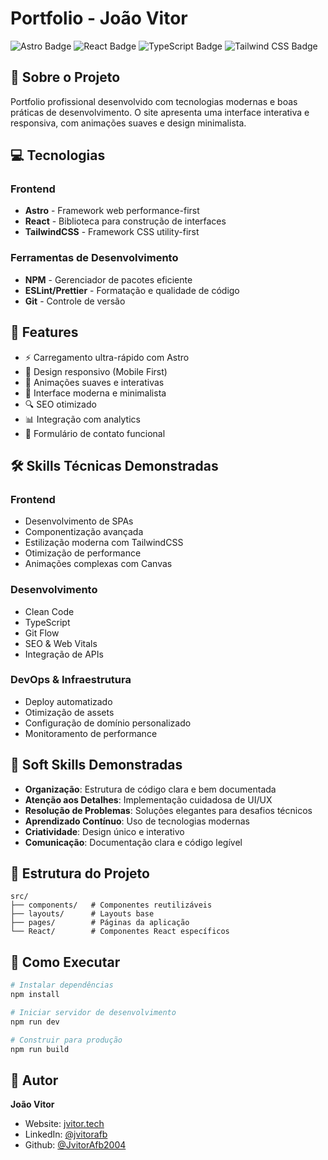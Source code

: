 # Portfolio - João Vitor

![Astro Badge](https://img.shields.io/badge/Astro-BC52EE?logo=astro&logoColor=fff&style=flat)
![React Badge](https://img.shields.io/badge/React-61DAFB?logo=react&logoColor=000&style=flat)
![TypeScript Badge](https://img.shields.io/badge/TypeScript-3178C6?logo=typescript&logoColor=fff&style=flat)
![Tailwind CSS Badge](https://img.shields.io/badge/Tailwind%20CSS-06B6D4?logo=tailwindcss&logoColor=fff&style=flat)

## 🚀 Sobre o Projeto

Portfolio profissional desenvolvido com tecnologias modernas e boas práticas de desenvolvimento. O site apresenta uma interface interativa e responsiva, com animações suaves e design minimalista.

## 💻 Tecnologias

### Frontend
- **Astro** - Framework web performance-first
- **React** - Biblioteca para construção de interfaces
- **TailwindCSS** - Framework CSS utility-first

### Ferramentas de Desenvolvimento
- **NPM** - Gerenciador de pacotes eficiente
- **ESLint/Prettier** - Formatação e qualidade de código
- **Git** - Controle de versão

## 🎯 Features

- ⚡ Carregamento ultra-rápido com Astro
- 📱 Design responsivo (Mobile First)
- 🎨 Animações suaves e interativas
- 🌙 Interface moderna e minimalista
- 🔍 SEO otimizado
- 📊 Integração com analytics
- 📨 Formulário de contato funcional

## 🛠️ Skills Técnicas Demonstradas

### Frontend
- Desenvolvimento de SPAs
- Componentização avançada
- Estilização moderna com TailwindCSS
- Otimização de performance
- Animações complexas com Canvas

### Desenvolvimento
- Clean Code
- TypeScript
- Git Flow
- SEO & Web Vitals
- Integração de APIs

### DevOps & Infraestrutura
- Deploy automatizado
- Otimização de assets
- Configuração de domínio personalizado
- Monitoramento de performance

## 🤝 Soft Skills Demonstradas

- **Organização**: Estrutura de código clara e bem documentada
- **Atenção aos Detalhes**: Implementação cuidadosa de UI/UX
- **Resolução de Problemas**: Soluções elegantes para desafios técnicos
- **Aprendizado Contínuo**: Uso de tecnologias modernas
- **Criatividade**: Design único e interativo
- **Comunicação**: Documentação clara e código legível

## 📂 Estrutura do Projeto

```
src/
├── components/   # Componentes reutilizáveis
├── layouts/      # Layouts base
├── pages/        # Páginas da aplicação
└── React/        # Componentes React específicos
```

## 🚀 Como Executar

```bash
# Instalar dependências
npm install

# Iniciar servidor de desenvolvimento
npm run dev

# Construir para produção
npm run build
```


## 👤 Autor

**João Vitor**

- Website: [jvitor.tech](https://jvitor.tech)
- LinkedIn: [@jvitorafb](https://linkedin.com/in/jvitorafb)
- Github: [@JvitorAfb2004](https://github.com/JvitorAfb2004)